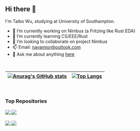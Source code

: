 ## Hi there 👋

I'm Taibo Wu, studying at University of Southampton.

- 🔭 I’m currently working on Nimbus (a Fritzing like Rust EDA)
- 🌱 I’m currently learning CS/EEE/Rust
- 👯 I’m looking to collaborate on project Nimbus
- 📫 Email: nayamior@outlook.com
- 💬 Ask me about anything [here](https://github.com/nayamior/nayamior/issues)

<br />

|[![Anurag's GitHub stats](https://github-readme-stats.vercel.app/api?username=NayamiOR)](https://github.com/anuraghazra/github-readme-stats)|[![Top Langs](https://github-readme-stats.vercel.app/api/top-langs/?username=nayamior&layout=compact)](https://github.com/anuraghazra/github-readme-stats)|
|---|---|

<br />

### Top Repositories

<a href="https://github.com/nayamior/nimbus">
  <img align="center" src="https://github-readme-stats.vercel.app/api/pin/?username=nayamior&repo=nimbus" />
</a>
<a href="https://github.com/nayamior/RustLoxFirst">
  <img align="center" src="https://github-readme-stats.vercel.app/api/pin/?username=nayamior&repo=RustLoxFirst" />
</a>

<br/>
<br/>

<a href="https://github.com/nayamior/TruthTablePrinter">
  <img align="center" src="https://github-readme-stats.vercel.app/api/pin/?username=nayamior&repo=TruthTablePrinter" />
</a>
<a href="https://github.com/nayamior/WechatArticleSearcher">
  <img align="center" src="https://github-readme-stats.vercel.app/api/pin/?username=nayamior&repo=WechatArticleSearcher" />
</a>
